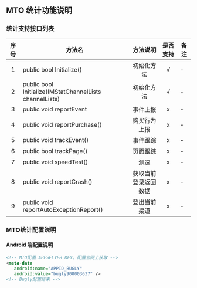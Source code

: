 ## MTO 统计功能说明

### 统计支持接口列表

| 序号 | 方法名 | 方法说明 | 是否支持 | 备注 |
| :--: | -- |:-------: | :-----: | -- |
| 1 | public bool Initialize() | 初始化方法 | √ | - |
| 2 | public bool Initialize(IMStatChannelLists channelLists)  | 初始化方法 | √ | - |
| 3 | public void reportEvent | 事件上报 | x | - |
| 4 | public void reportPurchase() | 购买行为上报 | x | - |
| 5 | public void trackEvent() | 事件跟踪 | x | - |
| 6 | public bool trackPage() | 页面跟踪 | x | - |
| 7 | public void speedTest() | 测速 | x | - |
| 8 | public void reportCrash() | 获取当前登录返回数据 | x | - | 
| 9 | public void reportAutoExceptionReport() | 登出当前渠道 | x | - |


### MTO统计配置说明

 #### Android 端配置说明
 ``` xml
 <!-- MTO配置 APPSFLYER KEY，配置官网上获取 --> 
<meta-data
    android:name="APPID_BUGLY"
    android:value="bugly900003637" /> 
<!-- Bugly配置结束 -->
 ```